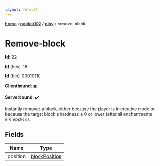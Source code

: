```yaml
---
layout: default
---
```


[home](/)  /  [pocket102](/protocol/pocket102)  /  [play](/protocol/pocket102/play)  /  remove-block

# Remove-block

**Id**: 22

**Id** (hex): 16

**Id** (bin): 00010110

**Clientbound**: ✖️

**Serverbound**: ✔️

Instantly removes a block, either because the player is in creative mode or because the target block's hardness is 0 or lower (after all enchantments are applied).

## Fields

Name | Type
---|---
position | [blockPosition](/protocol/pocket102/types/block-position)

